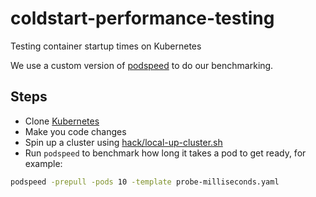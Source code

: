 # coldstart-performance-testing

Testing container startup times on Kubernetes

We use a custom version of [podspeed](https://github.com/psschwei/podspeed) to do our benchmarking. 

## Steps

* Clone [Kubernetes](https://github.com/kubernetes/kubernetes)
* Make you code changes
* Spin up a cluster using [hack/local-up-cluster.sh](https://github.com/kubernetes/kubernetes/blob/master/hack/local-up-cluster.sh)
* Run `podspeed` to benchmark how long it takes a pod to get ready, for example:

``` bash
podspeed -prepull -pods 10 -template probe-milliseconds.yaml
```

